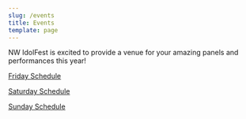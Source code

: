 ```yaml
---
slug: /events
title: Events
template: page
---
```



NW IdolFest is excited to provide a venue for your amazing panels and performances this year!

[Friday Schedule](/events/friday)

[Saturday Schedule](/events/saturday)

[Sunday Schedule](/events/sunday)